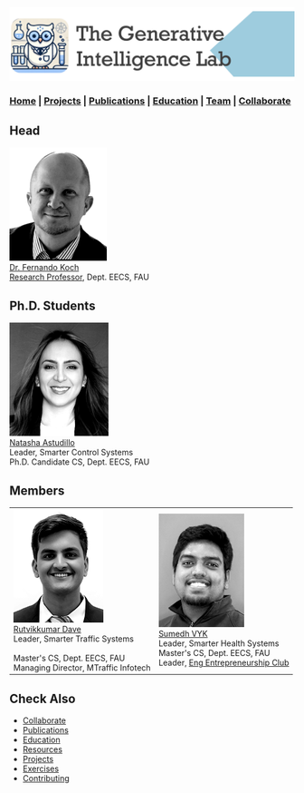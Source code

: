 ![GeniLab-banner](./images/genilab-banner.png)

### [Home](index.md) | [Projects](projects.md) | [Publications](knowledge.md) | [Education](knowledge.md#education) | [Team](people.md) | [Collaborate](collaborate.md)


## Head

![](./images/people/fkoch-headshot-bw.png) <br/> [Dr. Fernando Koch](https://www.linkedin.com/in/fkoch/) <br/> [Research Professor](https://www.fau.edu/engineering/directory/faculty/koch/), Dept. EECS, FAU 



## Ph.D. Students

 ![](./images/people/natasha-headshot-bw.png) <br/> [Natasha Astudillo](https://www.linkedin.com/in/natashaastudillo/) <br/>Leader, Smarter Control Systems<br/> Ph.D. Candidate CS, Dept. EECS, FAU 


## Members

| | |
| :- | :- |
| ![](./images/people/rutvik-headshot-bw.png) <br/> [Rutvikkumar Dave](https://www.linkedin.com/in/dave-rutvikkumar/) <br/>Leader, Smarter Traffic Systems<br/><br/> Master's CS, Dept. EECS, FAU <br/> Managing Director, MTraffic Infotech | ![](./images/people/sumedh-headshot-bw.png) <br/> [Sumedh VYK](https://www.linkedin.com/in/sumedh-vyk/) <br/> Leader, Smarter Health Systems<br/> Master's CS, Dept. EECS, FAU <br/> Leader, [Eng Entrepreneurship Club](http://www.faueec.org) |




## Check Also

* [Collaborate](collaborate.md)
* [Publications](knowledge.md#publications)
* [Education](knowledge.md#education)
* [Resources](projects.md#resources)
* [Projects](projects.md)
* [Exercises](exercises.md)
* [Contributing](contribute.md)


